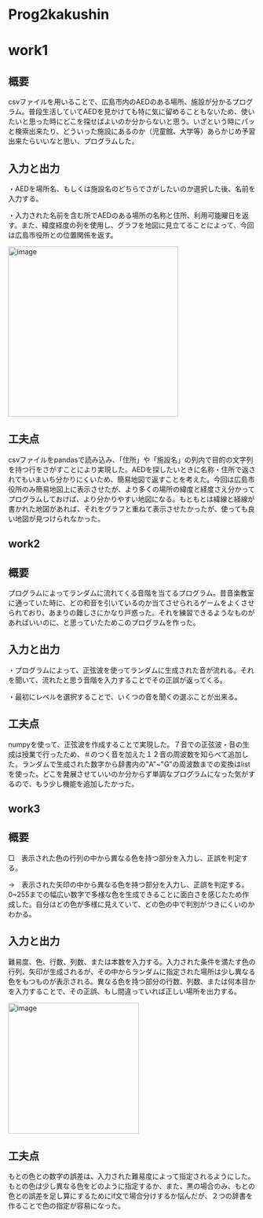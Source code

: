 # Prog2kakushin
# work1
## 概要
csvファイルを用いることで、広島市内のAEDのある場所、施設が分かるプログラム。普段生活していてAEDを見かけても特に気に留めることもないため、使いたいと思った時にどこを探せばよいのか分からないと思う。いざという時にパッと検索出来たり、どういった施設にあるのか（児童館、大学等）あらかじめ予習出来たらいいなと思い、プログラムした。
## 入力と出力
・AEDを場所名、もしくは施設名のどちらでさがしたいのか選択した後、名前を入力する。

・入力された名前を含む所でAEDのある場所の名称と住所、利用可能曜日を返す。また、緯度経度の列を使用し、グラフを地図に見立てることによって、今回は広島市役所との位置関係を返す。

<img width="346" alt="image" src="https://github.com/Inamurakonoha/Prog2kakushin/assets/153721527/8cd0370b-6971-4384-89f6-081fae4ac8cd">


## 工夫点
csvファイルをpandasで読み込み、「住所」や「施設名」の列内で目的の文字列を持つ行をさがすことにより実現した。AEDを探したいときに名称・住所で返されてもいまいち分かりにくいため、簡易地図で返すことを考えた。今回は広島市役所のみ簡易地図上に表示させたが、より多くの場所の緯度と経度さえ分かってプログラムしておけば、より分かりやすい地図になる。もともとは緯線と経線が書かれた地図があれば、それをグラフと重ねて表示させたかったが、使っても良い地図が見つけられなかった。

## work2
## 概要
プログラムによってランダムに流れてくる音階を当てるプログラム。昔音楽教室に通っていた時に、どの和音を引いているのか当てさせられるゲームをよくさせられており、あまりの難しさにかなり戸惑った。それを練習できるようなものがあればいいのに、と思っていたためこのプログラムを作った。
## 入力と出力
・プログラムによって、正弦波を使ってランダムに生成された音が流れる。それを聞いて、流れたと思う音階を入力することでその正誤が返ってくる。

・最初にレベルを選択することで、いくつの音を聞くの選ぶことが出来る。
## 工夫点
numpyを使って、正弦波を作成することで実現した。７音での正弦波・音の生成は授業で行ったため、＃のつく音を加えた１２音の周波数を知らべて追加した。ランダムで生成された数字から辞書内の"A"~"G"の周波数までの変換はlistを使った。どこを発展させていいのか分からず単調なプログラムになった気がするので、もう少し機能を追加したかった。

## work3
## 概要
□　表示された色の行列の中から異なる色を持つ部分を入力し、正誤を判定する。

→　表示された矢印の中から異なる色を持つ部分を入力し、正誤を判定する。0~255までの幅広い数字で多様な色を生成できることに面白さを感じたため作成した。自分はどの色が多様に見えていて、どの色の中で判別がつきにくいのかわかる。
## 入力と出力
難易度、色、行数、列数、または本数を入力する。入力された条件を満たす色の行列、矢印が生成されるが、その中からランダムに指定された場所は少し異なる色をもつものが表示される。異なる色を持つ部分の行数、列数、または何本目かを入力することで、その正誤、もし間違っていれば正しい場所を出力する。


<img width="266" alt="image" src="https://github.com/Inamurakonoha/Prog2kakushin/assets/153721527/12dc7cc5-169f-4583-bcbd-e0f8eac155a0">

## 工夫点
もとの色との数字の誤差は、入力された難易度によって指定されるようにした。もとの色は少し異なる色をどのように指定するか、また、黒の場合のみ、もとの色との誤差を足し算にするためにif文で場合分けするか悩んだが、２つの辞書を作ることで色の指定が容易になった。

